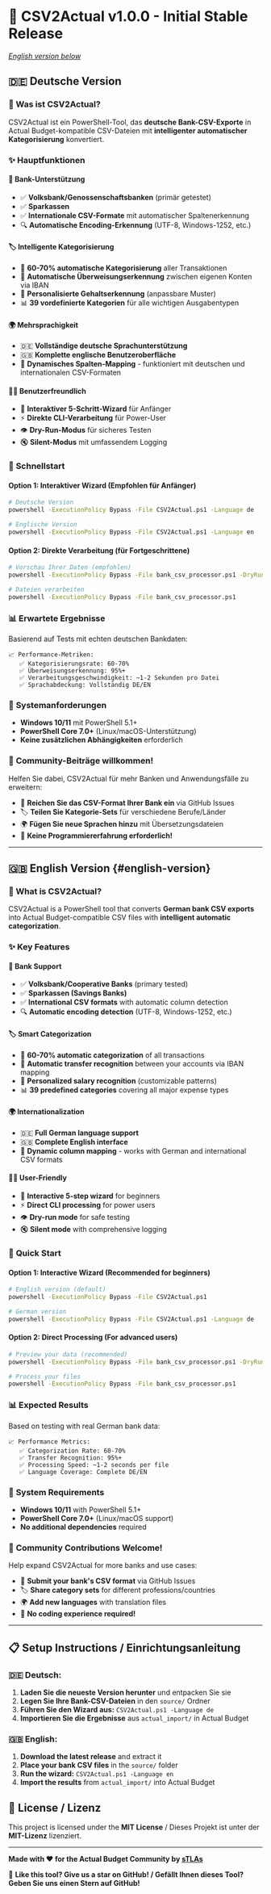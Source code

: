 # 🚀 CSV2Actual v1.0.0 - Initial Stable Release

*[English version below](#english-version)*

## 🇩🇪 **Deutsche Version**

### 🎉 Was ist CSV2Actual?

CSV2Actual ist ein PowerShell-Tool, das **deutsche Bank-CSV-Exporte** in Actual Budget-kompatible CSV-Dateien mit **intelligenter automatischer Kategorisierung** konvertiert.

### ✨ **Hauptfunktionen**

#### 🏦 **Bank-Unterstützung**
- ✅ **Volksbank/Genossenschaftsbanken** (primär getestet)
- ✅ **Sparkassen** 
- ✅ **Internationale CSV-Formate** mit automatischer Spaltenerkennung
- 🔍 **Automatische Encoding-Erkennung** (UTF-8, Windows-1252, etc.)

#### 🏷️ **Intelligente Kategorisierung**
- 🎯 **60-70% automatische Kategorisierung** aller Transaktionen
- 🔄 **Automatische Überweisungserkennung** zwischen eigenen Konten via IBAN
- 👥 **Personalisierte Gehaltserkennung** (anpassbare Muster)
- 📊 **39 vordefinierte Kategorien** für alle wichtigen Ausgabentypen

#### 🌍 **Mehrsprachigkeit**
- 🇩🇪 **Vollständige deutsche Sprachunterstützung**
- 🇬🇧 **Komplette englische Benutzeroberfläche**
- 🔧 **Dynamisches Spalten-Mapping** - funktioniert mit deutschen und internationalen CSV-Formaten

#### 🧙‍♂️ **Benutzerfreundlich**
- 🎯 **Interaktiver 5-Schritt-Wizard** für Anfänger
- ⚡ **Direkte CLI-Verarbeitung** für Power-User
- 👁️ **Dry-Run-Modus** für sicheres Testen
- 🔇 **Silent-Modus** mit umfassendem Logging

### 🚀 **Schnellstart**

#### Option 1: Interaktiver Wizard (Empfohlen für Anfänger)
```bash
# Deutsche Version
powershell -ExecutionPolicy Bypass -File CSV2Actual.ps1 -Language de

# Englische Version  
powershell -ExecutionPolicy Bypass -File CSV2Actual.ps1 -Language en
```

#### Option 2: Direkte Verarbeitung (für Fortgeschrittene)
```bash
# Vorschau Ihrer Daten (empfohlen)
powershell -ExecutionPolicy Bypass -File bank_csv_processor.ps1 -DryRun

# Dateien verarbeiten
powershell -ExecutionPolicy Bypass -File bank_csv_processor.ps1
```

### 📊 **Erwartete Ergebnisse**

Basierend auf Tests mit echten deutschen Bankdaten:

```
📈 Performance-Metriken:
   ✅ Kategorisierungsrate: 60-70%
   ✅ Überweisungserkennung: 95%+
   ✅ Verarbeitungsgeschwindigkeit: ~1-2 Sekunden pro Datei
   ✅ Sprachabdeckung: Vollständig DE/EN
```

### 🔧 **Systemanforderungen**

- **Windows 10/11** mit PowerShell 5.1+
- **PowerShell Core 7.0+** (Linux/macOS-Unterstützung)
- **Keine zusätzlichen Abhängigkeiten** erforderlich

### 🤝 **Community-Beiträge willkommen!**

Helfen Sie dabei, CSV2Actual für mehr Banken und Anwendungsfälle zu erweitern:

- 🏦 **Reichen Sie das CSV-Format Ihrer Bank ein** via GitHub Issues
- 🏷️ **Teilen Sie Kategorie-Sets** für verschiedene Berufe/Länder
- 🌍 **Fügen Sie neue Sprachen hinzu** mit Übersetzungsdateien
- 🔧 **Keine Programmiererfahrung erforderlich!**

---

## 🇬🇧 **English Version** {#english-version}

### 🎉 What is CSV2Actual?

CSV2Actual is a PowerShell tool that converts **German bank CSV exports** into Actual Budget-compatible CSV files with **intelligent automatic categorization**.

### ✨ **Key Features**

#### 🏦 **Bank Support**
- ✅ **Volksbank/Cooperative Banks** (primary tested)
- ✅ **Sparkassen (Savings Banks)**
- ✅ **International CSV formats** with automatic column detection
- 🔍 **Automatic encoding detection** (UTF-8, Windows-1252, etc.)

#### 🏷️ **Smart Categorization**
- 🎯 **60-70% automatic categorization** of all transactions
- 🔄 **Automatic transfer recognition** between your accounts via IBAN mapping
- 👥 **Personalized salary recognition** (customizable patterns)
- 📊 **39 predefined categories** covering all major expense types

#### 🌍 **Internationalization**
- 🇩🇪 **Full German language support**
- 🇬🇧 **Complete English interface**
- 🔧 **Dynamic column mapping** - works with German and international CSV formats

#### 🧙‍♂️ **User-Friendly**
- 🎯 **Interactive 5-step wizard** for beginners
- ⚡ **Direct CLI processing** for power users
- 👁️ **Dry-run mode** for safe testing
- 🔇 **Silent mode** with comprehensive logging

### 🚀 **Quick Start**

#### Option 1: Interactive Wizard (Recommended for beginners)
```bash
# English version (default)
powershell -ExecutionPolicy Bypass -File CSV2Actual.ps1

# German version
powershell -ExecutionPolicy Bypass -File CSV2Actual.ps1 -Language de
```

#### Option 2: Direct Processing (For advanced users)
```bash
# Preview your data (recommended)
powershell -ExecutionPolicy Bypass -File bank_csv_processor.ps1 -DryRun

# Process your files
powershell -ExecutionPolicy Bypass -File bank_csv_processor.ps1
```

### 📊 **Expected Results**

Based on testing with real German bank data:

```
📈 Performance Metrics:
   ✅ Categorization Rate: 60-70%
   ✅ Transfer Recognition: 95%+
   ✅ Processing Speed: ~1-2 seconds per file
   ✅ Language Coverage: Complete DE/EN
```

### 🔧 **System Requirements**

- **Windows 10/11** with PowerShell 5.1+
- **PowerShell Core 7.0+** (Linux/macOS support)
- **No additional dependencies** required

### 🤝 **Community Contributions Welcome!**

Help expand CSV2Actual for more banks and use cases:

- 🏦 **Submit your bank's CSV format** via GitHub Issues
- 🏷️ **Share category sets** for different professions/countries
- 🌍 **Add new languages** with translation files
- 🔧 **No coding experience required!**

---

## 📋 **Setup Instructions / Einrichtungsanleitung**

### 🇩🇪 **Deutsch:**
1. **Laden Sie die neueste Version herunter** und entpacken Sie sie
2. **Legen Sie Ihre Bank-CSV-Dateien** in den `source/` Ordner
3. **Führen Sie den Wizard aus:** `CSV2Actual.ps1 -Language de`
4. **Importieren Sie die Ergebnisse** aus `actual_import/` in Actual Budget

### 🇬🇧 **English:**
1. **Download the latest release** and extract it
2. **Place your bank CSV files** in the `source/` folder
3. **Run the wizard:** `CSV2Actual.ps1 -Language en`
4. **Import the results** from `actual_import/` into Actual Budget

## 📄 **License / Lizenz**

This project is licensed under the **MIT License** / Dieses Projekt ist unter der **MIT-Lizenz** lizenziert.

---

**Made with ❤️ for the Actual Budget Community by [sTLAs](https://github.com/stlas)**

🌟 **Like this tool? Give us a star on GitHub! / Gefällt Ihnen dieses Tool? Geben Sie uns einen Stern auf GitHub!**